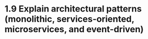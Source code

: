 # 1.9 Explain architectural patterns (monolithic, services-oriented, microservices, and event-driven)
